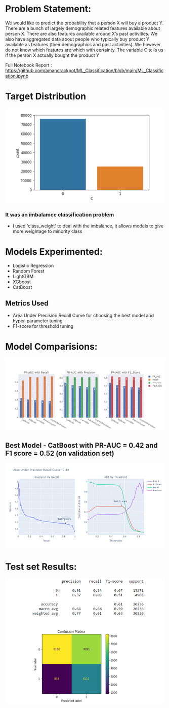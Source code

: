 
# Problem Statement:
We would like to predict the probability that a person X will buy a product Y. There are a bunch of largely demographic related features available about person X. There are also features available around X’s past activities. We also have aggregated data about people who typically buy product Y available as features (their demographics and past activities). We however do not know which features are which with certainty. The variable C tells us if the person X actually bought the product Y

Full Notebook Report : https://github.com/amancrackpot/ML_Classification/blob/main/ML_Classification.ipynb

# Target Distribution
![image](https://github.com/amancrackpot/ML_Classification/blob/main/Results/targetDist.png)
### It was an imbalamce classification problem
- I used 'class_weight' to deal with the imbalance, it allows models to give more weightage to minority class 

# Models Experimented:
- Logistic Regression 
- Random Forest
- LightGBM
- XGboost
- CatBoost

## Metrics Used
- Area Under Precision Recall Curve for choosing the best model and hyper-parameter tuning
- F1-score for threshold tuning

# Model Comparisions:
![image](https://github.com/amancrackpot/ML_Classification/blob/main/Results/modelCompare.png)

## Best Model - CatBoost with PR-AUC = 0.42 and F1 score = 0.52 (on validation set)
![image](https://github.com/amancrackpot/ML_Classification/blob/main/Results/bestmodel.png)

# Test set Results:
![image](https://github.com/amancrackpot/ML_Classification/blob/main/Results/test_set_results.png)
